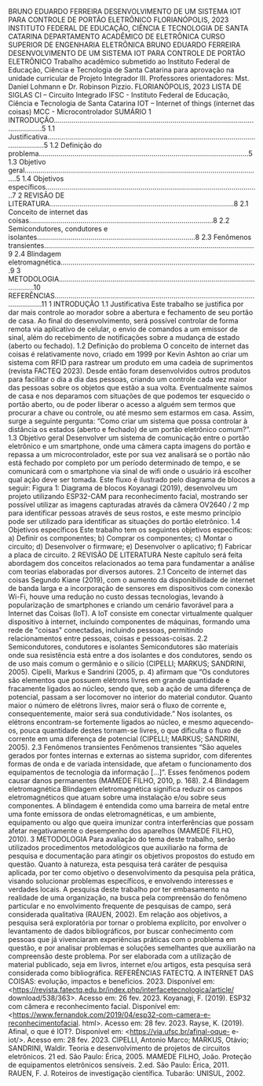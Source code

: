 BRUNO EDUARDO FERREIRA
DESENVOLVIMENTO DE UM SISTEMA IOT PARA
CONTROLE DE PORTÃO ELETRÔNICO
FLORIANÓPOLIS, 2023
INSTITUTO FEDERAL DE EDUCAÇÃO, CIÊNCIA E TECNOLOGIA DE SANTA
CATARINA
DEPARTAMENTO ACADÊMICO DE ELETRÔNICA
CURSO SUPERIOR DE ENGENHARIA ELETRÔNICA
BRUNO EDUARDO FERREIRA
DESENVOLVIMENTO DE UM SISTEMA IOT PARA
CONTROLE DE PORTÃO ELETRÔNICO
Trabalho acadêmico submetido ao
Instituto Federal de Educação, Ciência e
Tecnologia de Santa Catarina para
aprovação na unidade curricular de
Projeto Integrador III.
Professores orientadores: Mst. Daniel
Lohmann e Dr. Robinson Pizzio.
FLORIANÓPOLIS, 2023
LISTA DE SIGLAS
CI – Circuito Integrado
IFSC - Instituto Federal de Educação, Ciência e Tecnologia de Santa Catarina
IOT – Internet of things (internet das coisas)
MCC - Microcontrolador
SUMÁRIO
1 INTRODUÇÃO......................................................................................................................5
1.1 Justificativa...........................................................................................................................5
1.2 Definição do problema..........................................................................................................5
1.3 Objetivo geral........................................................................................................................5
1.4 Objetivos específicos............................................................................................................7
2 REVISÃO DE LITERATURA.............................................................................................8
2.1 Conceito de internet das coisas.............................................................................................8
2.2 Semicondutores, condutores e isolantes................................................................................8
2.3 Fenômenos transientes..........................................................................................................9
2.4 Blindagem eletromagnética...................................................................................................9
3 METODOLOGIA................................................................................................................10
REFERÊNCIAS......................................................................................................................11
1 INTRODUÇÃO
1.1 Justificativa
Este trabalho se justifica por dar mais controle ao morador sobre a abertura e
fechamento de seu portão de casa. Ao final do desenvolvimento, será possível
controlar de forma remota via aplicativo de celular, o envio de comandos a um
emissor de sinal, além do recebimento de notificações sobre a mudança de estado
(aberto ou fechado).
1.2 Definição do problema
O conceito de internet das coisas é relativamente novo, criado em 1999 por
Kevin Ashton ao criar um sistema com RFID para rastrear um produto em uma
cadeia de suprimentos (revista FACTEQ 2023).
Desde então foram desenvolvidos outros produtos para facilitar o dia a dia
das pessoas, criando um controle cada vez maior das pessoas sobre os objetos que
estão a sua volta.
Eventualmente saímos de casa e nos deparamos com situações de que
podemos ter esquecido o portão aberto, ou de poder liberar o acesso a alguém sem
termos que procurar a chave ou controle, ou até mesmo sem estarmos em casa.
Assim, surge a seguinte pergunta: “Como criar um sistema que possa controlar à
distância os estados (aberto e fechado) de um portão eletrônico comum?”.
1.3 Objetivo geral
Desenvolver um sistema de comunicação entre o portão eletrônico e um
smartphone, onde uma câmera capta imagens do portão e repassa a um
microcontrolador, este por sua vez analisará se o portão não está fechado por
completo por um período determinado de tempo, e se comunicará com o
smartphone via sinal de wifi onde o usuário irá escolher qual ação deve ser tomada.
Este fluxo é ilustrado pelo diagrama de blocos a seguir:
Figura 1: Diagrama de blocos
Koyanagi (2019), desenvolveu um projeto utilizando ESP32-CAM para
reconhecimento facial, mostrando ser possível utilizar as imagens capturadas
através da câmera OV2640 / 2 mp para identificar pessoas através de seus rostos, e
este mesmo princípio pode ser utilizado para identificar as situações do portão
eletrônico.
1.4 Objetivos específicos
Este trabalho tem os seguintes objetivos específicos:
a) Definir os componentes;
b) Comprar os componentes;
c) Montar o circuito;
d) Desenvolver o firmware;
e) Desenvolver o aplicativo;
f) Fabricar a placa de circuito.
2 REVISÃO DE LITERATURA
Neste capítulo será feita abordagem dos conceitos relacionados ao tema para
fundamentar a análise com teorias elaboradas por diversos autores.
2.1 Conceito de internet das coisas
Segundo Kiane (2019), com o aumento da disponibilidade de internet de
banda larga e a incorporação de sensores em dispositivos com conexão Wi-Fi,
houve uma redução no custo dessas tecnologias, levando à popularização de
smartphones e criando um cenário favorável para a Internet das Coisas (IoT). A IoT
consiste em conectar virtualmente qualquer dispositivo à internet, incluindo
componentes de máquinas, formando uma rede de "coisas" conectadas, incluindo
pessoas, permitindo relacionamentos entre pessoas, coisas e pessoas-coisas.
2.2 Semicondutores, condutores e isolantes
Semicondutores são materiais onde sua resistência está entre a dos isolantes
e dos condutores, sendo os de uso mais comum o germânio e o silício (CIPELLI;
MARKUS; SANDRINI, 2005).
Cipelli, Markus e Sandrini (2005, p. 4) afirmam que
“Os condutores são elementos que possuem elétrons livres em grande
quantidade e fracamente ligados ao núcleo, sendo que, sob a ação de uma
diferença de potencial, passam a ser locomover no interior do material
condutor. Quanto maior o número de elétrons livres, maior será o fluxo de
corrente e, consequentemente, maior será sua condutividade.”
Nos isolantes, os elétrons encontram-se fortemente ligados ao núcleo, e
mesmo aquecendo-os, pouca quantidade destes tornam-se livres, o que dificulta o
fluxo de corrente em uma diferença de potencial (CIPELLI; MARKUS; SANDRINI,
2005).
2.3 Fenômenos transientes
Fenômenos transientes “São aqueles gerados por fontes internas e externas
ao sistema supridor, com diferentes formas de onda e de variada intensidade, que
afetam o funcionamento dos equipamentos de tecnologia da informação [...]”. Esses
fenômenos podem causar danos permanentes (MAMEDE FILHO, 2010, p. 168).
2.4 Blindagem eletromagnética
Blindagem eletromagnética significa reduzir os campos eletromagnéticos que
atuam sobre uma instalação e/ou sobre seus componentes. A blindagem é
entendida como uma barreira de metal entre uma fonte emissora de ondas
eletromagnéticas, e um ambiente, equipamento ou algo que queira imunizar contra
interferências que possam afetar negativamente o desempenho dos aparelhos
(MAMEDE FILHO, 2010).
3 METODOLOGIA
Para avaliação do tema deste trabalho, serão utilizados procedimentos
metodológicos que auxiliarão na forma de pesquisa e documentação para atingir os
objetivos propostos do estudo em questão.
Quanto à natureza, esta pesquisa terá caráter de pesquisa aplicada, por ter
como objetivo o desenvolvimento da pesquisa pela prática, visando solucionar
problemas específicos, e envolvendo interesses e verdades locais.
A pesquisa deste trabalho por ter embasamento na realidade de uma
organização, na busca pela compreensão do fenômeno particular e no envolvimento
frequente de pesquisas de campo, será considerada qualitativa (RAUEN, 2002).
Em relação aos objetivos, a pesquisa será exploratória por tornar o problema
explícito, por envolver o levantamento de dados bibliográficos, por buscar
conhecimento com pessoas que já vivenciaram experiências práticas com o
problema em questão, e por analisar problemas e soluções semelhantes que
auxiliarão na compreensão deste problema.
Por ser elaborada com a utilização de material publicado, seja em livros,
internet e/ou artigos, esta pesquisa será considerada como bibliográfica.
REFERÊNCIAS
FATECTQ. A INTERNET DAS COISAS: evolução, impactos e benefícios. 2023.
Disponível em: <https://revista.fatectq.edu.br/index.php/interfacetecnologica/article/
download/538/363>. Acesso em: 26 fev. 2023.
Koyanagi, F. (2019). ESP32 com câmera e reconhecimento facial. Disponível em:
<https://www.fernandok.com/2019/04/esp32-com-camera-e-reconhecimentofacial.
html>. Acesso em: 28 fev. 2023.
Rayse, K. (2019). Afinal, o que é IOT?. Disponível em: <https://via.ufsc.br/afinal-oque-
e-iot/>. Acesso em: 28 fev. 2023.
CIPELLI, Antonio Marco; MARKUS, Otávio; SANDRINI, Waldir. Teoria e
desenvolvimento de projetos de circuitos eletrônicos. 21 ed. São Paulo: Érica,
2005.
MAMEDE FILHO, João. Proteção de equipamentos eletrônicos sensíveis. 2.ed.
São Paulo: Érica, 2011.
RAUEN, F. J. Roteiros de investigação científica. Tubarão: UNISUL, 2002.